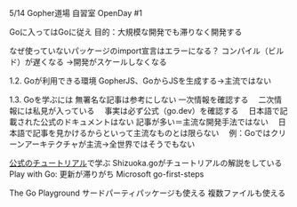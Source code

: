 5/14 Gopher道場 自習室 OpenDay #1

Goに入ってはGoに従え
目的：大規模な開発でも滞りなく開発する

なぜ使っていないパッケージのimport宣言はエラーになる？
コンパイル（ビルド）が遅くなる
→開発がスケールしなくなる

1.2. Goが利用できる環境
GopherJS、GoからJSを生成する→主流ではない

1.3. Goを学ぶには
無署名な記事は参考にしない
一次情報を確認する
　二次情報には私見が入っている
　事実は必ず公式（go.dev）を確認する
　日本語で記載された公式のドキュメントはない
記事が多い＝主流な開発手法ではない
　日本語で記事を見かけるからといって主流なものとは限らない
　例：Goではクリーンアーキテクチャが主流→全世界ではそうでもない

[公式のチュートリアル](https://go.dev/doc/tutorial/)で学ぶ
Shizuoka.goがチュートリアルの解説をしている
Play with Go: 更新が滞りがち
Microsoft go-first-steps


The Go Playground
サードパーティパッケージも使える
複数ファイルも使える